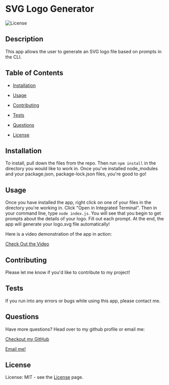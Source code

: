 
  # SVG Logo Generator
  
![License](https://img.shields.io/static/v1?label=license&message=MIT&color=${badge.color})

  ## Description
  
This app allows the user to generate an SVG logo file based on prompts in the CLI.
  
## Table of Contents
  
* [Installation](#Installation)
  
* [Usage](#Usage)
  
* [Contributing](#Contributing)
  
* [Tests](#Tests)
  
* [Questions](#Questions)
  
* [License](#License)
  
## Installation
  
To install, pull down the files from the repo. Then run `npm install` in the directory you would like to work in. Once you've installed node_modules and your package.json, package-lock.json files, you're good to go!
  
## Usage
  
Once you have installed the app, right click on one of your files in the directory you're working in. Click "Open in Integrated Terminal". Then in your command line, type `node index.js`. You will see that you begin to get prompts about the details of your logo. Fill out each prompt. At the end, the app will generate your logo.svg file automatically!

Here is a video demonstration of the app in action:

[Check Out the Video](https://youtu.be/7giUYWwCHXQ)
  
## Contributing
  
Please let me know if you'd like to contribute to my project!
  
## Tests
  
If you run into any errors or bugs while using this app, please contact me.
  
## Questions
  
Have more questions? Head over to my github profile or email me:
  
[Checkout my GitHub](www.github.com/jhdavey)
  
[Email me!](hdwebdevelopment@gmail.com)
  
## License
  
License: MIT - see the [License](https://choosealicense.com/licenses/mit/) page.

  
